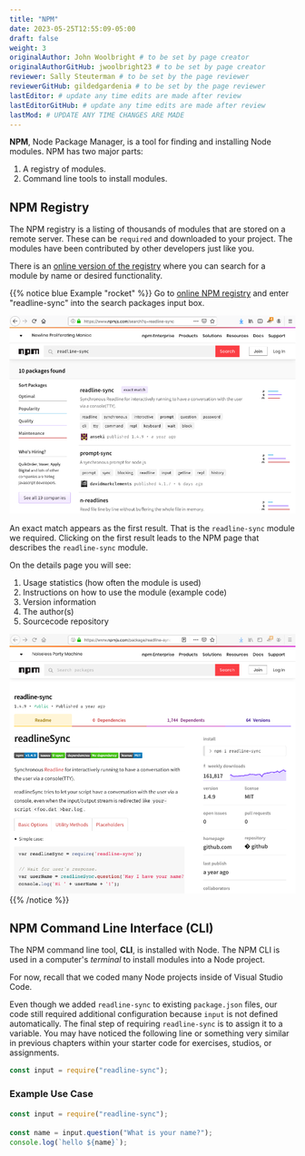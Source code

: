 ```yaml
---
title: "NPM"
date: 2023-05-25T12:55:09-05:00
draft: false
weight: 3
originalAuthor: John Woolbright # to be set by page creator
originalAuthorGitHub: jwoolbright23 # to be set by page creator
reviewer: Sally Steuterman # to be set by the page reviewer
reviewerGitHub: gildedgardenia # to be set by the page reviewer
lastEditor: # update any time edits are made after review
lastEditorGitHub: # update any time edits are made after review
lastMod: # UPDATE ANY TIME CHANGES ARE MADE
---
```


**NPM**, Node Package Manager, is a tool for finding and installing Node modules. NPM has two major parts:

1. A registry of modules.
1. Command line tools to install modules.

## NPM Registry

The NPM registry is a listing of thousands of modules that are stored on a
remote server. These can be `required` and downloaded to your project. The
modules have been contributed by other developers just like you.

There is an [online version of the registry](https://www.npmjs.com/) where you can search for a module by name or desired functionality.

{{% notice blue Example "rocket" %}}
Go to [online NPM registry](https://www.npmjs.com/) and enter "readline-sync" into the search packages input box.

![Results for searching readline-sync within the NPM registry](pictures/readline-sync-npm-results.png?classes=border)

An exact match appears as the first result. That is the `readline-sync`
module we required. Clicking on the first result leads to the NPM page
that describes the `readline-sync` module.

On the details page you will see:

1. Usage statistics (how often the module is used)
1. Instructions on how to use the module (example code)
1. Version information
1. The author(s)
1. Sourcecode repository

![readline-sync npm registry homepage](pictures/readline-sync-npm-page.png?classes=border)
{{% /notice %}}

## NPM Command Line Interface (CLI)

The NPM command line tool, **CLI**, is installed with Node. The NPM CLI is used
in a computer's *terminal* to install modules into a Node project.

For now, recall that we coded many Node projects inside of Visual Studio Code.

Even though we added `readline-sync` to existing `package.json` files, our code still
required additional configuration because `input` is not defined automatically. The final step of requiring
`readline-sync` is to assign it to a variable. You may have noticed the following line or something very similar in previous chapters within your starter code for exercises, studios, or assignments.

```javascript
const input = require("readline-sync");
```

### Example Use Case

```javascript
const input = require("readline-sync");

const name = input.question("What is your name?");
console.log(`hello ${name}`);
```